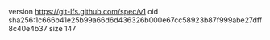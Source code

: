 version https://git-lfs.github.com/spec/v1
oid sha256:1c666b41e25b99a66d6d436326b000e67cc58923b87f999abe27dff8c40e4b37
size 147
